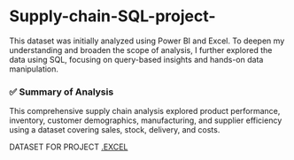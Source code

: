 # Supply-chain-SQL-project-
This dataset was initially analyzed using Power BI and Excel. To deepen my understanding and broaden the scope of analysis, I further explored the data using SQL, focusing on query-based insights and hands-on data manipulation.

### ✅ Summary of Analysis
This comprehensive supply chain analysis explored product performance, inventory, customer demographics, manufacturing, and supplier efficiency using a dataset covering sales, stock, delivery, and costs.

DATASET FOR PROJECT [.EXCEL](https://docs.google.com/spreadsheets/d/1dlb7qxPGop49Pzxzbkx8LQjxWiuffCSk/edit?gid=1966512238#gid=1966512238)

